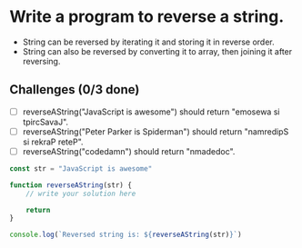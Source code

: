 # Write a program to reverse a string.
- String can be reversed by iterating it and storing it in reverse order.
- String can also be reversed by converting it to array, then joining it after reversing.

## Challenges (0/3 done)
- [ ] reverseAString("JavaScript is awesome") should return "emosewa si tpircSavaJ".
- [ ] reverseAString("Peter Parker is Spiderman") should return "namredipS si rekraP reteP".
- [ ] reverseAString("codedamn") should return "nmadedoc".

```js
const str = "JavaScript is awesome"

function reverseAString(str) {
    // write your solution here

    return
}

console.log(`Reversed string is: ${reverseAString(str)}`)
```

